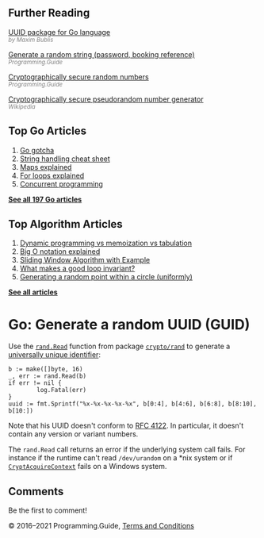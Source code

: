 



## Further Reading

[UUID package for Go language](https://github.com/satori/go.uuid)  
<span style="color: grey; font-style: italic; font-size: smaller">by Maxim Bublis</span>

[Generate a random string (password, booking reference)](generate-random-string-password-booking-reference.html)  
<span style="color: grey; font-style: italic; font-size: smaller">Programming.Guide</span>

[Cryptographically secure random numbers](crypto-rand-int.html)  
<span style="color: grey; font-style: italic; font-size: smaller">Programming.Guide</span>

[Cryptographically secure pseudorandom number generator](https://en.wikipedia.org/wiki/Cryptographically_secure_pseudorandom_number_generator)  
<span style="color: grey; font-style: italic; font-size: smaller">Wikipedia</span>

## Top Go Articles

1.  [Go gotcha](go-gotcha.html)
2.  [String handling cheat sheet](string-functions-reference-cheat-sheet.html)
3.  [Maps explained](maps-explained.html)
4.  [For loops explained](for-loop.html)
5.  [Concurrent programming](go-concurrency-tutorial.html)

[**See all 197 Go articles**](index.html)



## Top Algorithm Articles

1.  [Dynamic programming vs memoization vs tabulation](../dynamic-programming-vs-memoization-vs-tabulation.html)
2.  [Big O notation explained](../big-o-notation-explained.html)
3.  [Sliding Window Algorithm with Example](../sliding-window-example.html)
4.  [What makes a good loop invariant?](../what-makes-a-good-loop-invariant.html)
5.  [Generating a random point within a circle (uniformly)](../random-point-within-circle.html)

[**See all articles**](../index.html)

# Go: Generate a random UUID (GUID)

Use the [`rand.Read`](https://golang.org/pkg/crypto/rand/#Read) function from package [`crypto/rand`](https://golang.org/pkg/crypto/rand/) to generate a [universally unique identifier](https://en.wikipedia.org/wiki/Universally_unique_identifier):

    b := make([]byte, 16)
    _, err := rand.Read(b)
    if err != nil {
            log.Fatal(err)
    }
    uuid := fmt.Sprintf("%x-%x-%x-%x-%x", b[0:4], b[4:6], b[6:8], b[8:10], b[10:])

Note that his UUID doesn't conform to [RFC 4122](https://tools.ietf.org/html/rfc4122). In particular, it doesn't contain any version or variant numbers.

The `rand.Read` call returns an error if the underlying system call fails. For instance if the runtime can't read `/dev/urandom` on a \*nix system or if [`CryptAcquireContext`](<https://msdn.microsoft.com/en-us/library/windows/desktop/aa379886(v=vs.85).aspx>) fails on a Windows system.

## Comments

Be the first to comment!

© 2016–2021 Programming.Guide, [Terms and Conditions](../terms-and-conditions.html)

